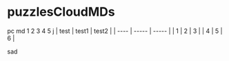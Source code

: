 # puzzlesCloudMDs
pc md
1
2
3
4
5
j
| test | test1 | test2 |
| ---- | ----- | ----- |
|  1  |  2  |  3  |
| 4 | 5 | 6 |

sad